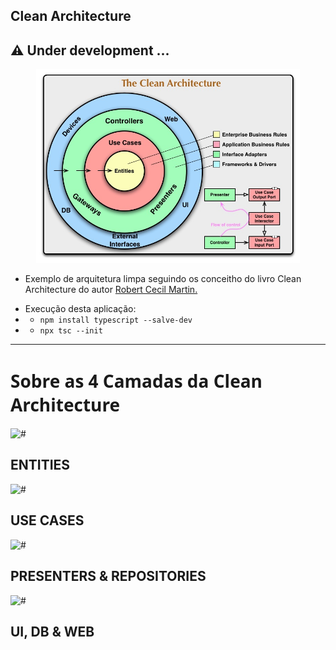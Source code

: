 ## Clean Architecture

## :warning: Under development ...

<p align="center">
<img  width=422 src="https://raw.githubusercontent.com/guilhermeforprojeto/clean_architecture/main/public/img/CleanArchitecture.jpg" ></img>

- Exemplo de arquitetura limpa seguindo os conceitho do livro Clean Architecture do autor <a href="https://en.wikipedia.org/wiki/Robert_C._Martin"> Robert Cecil Martin.</a>
</p>

- Execução desta aplicação:
- - `npm install typescript --salve-dev`
- - `npx tsc --init`

<hr>
</hr>

<h1 style="font-family: 'Sans';"> Sobre as 4 Camadas da Clean Architecture </h1>

![#](https://placehold.co/380x1/ffa500/ffa500.png)

## ENTITIES

![#](https://placehold.co/380x1/f87a58/f87a58.png)

## USE CASES

![#](https://placehold.co/380x1/7ee23b/7ee23b.png)

## PRESENTERS & REPOSITORIES

![#](https://placehold.co/380x1/c6e2ff/c6e2ff.png)

## UI, DB & WEB
